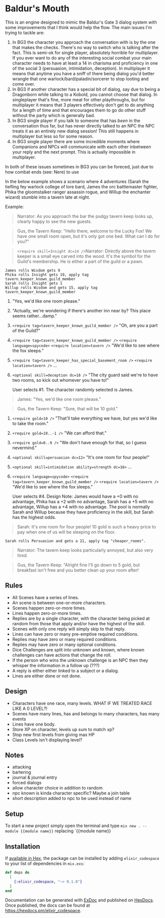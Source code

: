 # Baldur's Mouth

This is an engine designed to mimic the Baldur's Gate 3 dialog system with some improvements that I think would help the flow. The main issues I'm trying to tackle are:

1. In BG3 the character you approach the conversation with is by the one that makes the checks. There's no way to switch who is talking after the fact. This is semi-ok for single player, absolutely horrible for multiplayer. If you ever want to do any of the interesting social combat your main character needs to have at least a 14 in charisma and proficiency in one of the social 3 (persuasion, intimidation, deception). In multiplayer it means that anytime you have a sniff of there being dialog you'd better wrangle that one warlock/bard/paladin/sorcerer to stop looting and come over.
2. In BG3 if another character has a special bit of dialog, say due to being a Dragonborn while talking to a Kobold, you cannot choose that dialog. In singleplayer that's fine, more meat for other playthroughs, but for multiplayer it means that 3 players effectively don't get to do anything for a length of time and that encourages them to go do other stuff without the party which is generally bad.
3. In BG3 single player if you talk to someone that has *been* in the conversation thus far, but has never directly talked to an NPC the NPC treats it as an entirely new dialog session! This still happens in multiplayer but less so for some reason.
4. In BG3 single player there are some incredible moments where Companions and NPCs will communicate with each other inbetween your reply and the next prompt. This is actually impossible in multiplayer.

In both of these issues sometimes in BG3 you can be foreced, just due to how combat ends (see: Nere) to use

In the below example shows a scenario where 4 adventures (Sarah the tiefling fey warlock college of lore bard, James the orc battlemaster fighter, Phika the gloomstalker ranger assassin rogue, and Willup the enchanter wizard) stumble into a tavern late at night.

Example:

> Narrator: As you approach the bar the pudgy tavern keep looks up, clearly happy to see the new guests.

> Gus, the Tavern Keep: "Hello there, welcome to the Lucky Fox! We have one small room open, but it's only got one bed. What can I do for you?"

> `<require skill=Insight dc=14 />`Narrator: Directly above the tavern keeper is a small eye carved into the wood. It's the symbol for the Guild's membership. He is either a part of the guild or a pawn.

    James rolls Wisdom gets 9
    Phika rolls Insight gets 19, apply tag tavern_keeper_known_guild_member
    Sarah rolls Insight gets 1
    Willup rolls Wisdom and gets 15, apply tag tavern_keeper_known_guild_member

1. "Yes, we'd like one room please."
2. "Actually, we're wondering if there's another inn near by? This place seems rather...damp."
3. `<require tag=tavern_keeper_known_guild_member />` "Oh, are you a part of the Guild?"
4. `<require tag=tavern_keeper_known_guild_member />` `<require language=spycode>` `<require location=tavern />` "We'd like to see where the fox sleeps."
4. `<require tag=tavern_keeper_has_special_basement_room />` `<require location=tavern />` ...
5. `<optional skill=deception dc=18 />` "The city guard said we're to have two rooms, so kick out whomever you have to!"

    User selects #1. The character randomly selected is James.

> James: "Yes, we'd like one room please."

> Gus, the Tavern Keep: "Sure, that will be 10 gold."

1. `<require gold=10 />` "That'll take everything we have, but yes we'd like to take the room."
2. `<require gold=10..-1 />` "We can afford that."
3. `<require gold=0..9 />` "We don't have enough for that, so I guess nevermind."
4. `<optional skill=persuasion dc=12>` "It's one room for four people!"
4. `<optional skill=intimidation ability=strength dc=16>` ...
5. `<require language=spycode>` `<require tag=tavern_keeper_known_guild_member />` `<require location=tavern />` "We'd like to see where the fox sleeps."

    User selects #4.
    Design Note: James would have a +0 with no advantage, Phika has a +2 with no advantage, Sarah has a +5 with no advantage, Willup has a +4 with no advantage. The pool is normally Sarah and Willup because they have proficiency in the skill, but Sarah has the highest odds.

> Sarah: It's one room for four people! 10 gold is such a heavy price to pay when one of us will be sleeping on the floor.

    Sarah rolls Persuasion and gets a 21, apply tag "cheaper_rooms".

> Narrator: The tavern keep looks particularly annoyed, but also very tired.

> Gus, the Tavern Keep: "Alright fine I'll go down to 5 gold, but breakfast isn't free and you better clean up your room after!

## Rules

- All Scenes have a series of lines.
- An scene is between one-or-more characters.
- Scenes happen zero-or-more times.
- Lines happen zero-or-more times.
- Replies are by a single character, with the character being picked at random from those that apply and/or have the highest of the skill.
- Scenes with only one reply will simply skip to that reply.
- Lines can have zero or many pre-emptive required conditions.
- Replies may have zero or many required conditions.
- Replies may have zero or many optional conditions.
- Dice Challenges are split into unknown and known, where known challenges can have actions that change the roll.
- If the person who wins the unknown challenge is an NPC then they whisper the information in a follow up (???)
- A reply is either either linked to a subject or a dialog.
- Lines are either done or not done.


## Design

- Characters have one race, many levels. WHAT IF WE TREATED RACE LIKE A 0 LEVEL?!
- Scenes have many lines, has and belongs to many characters, has many events
- Lines have one body.
- Store XP on character, levels up sum to match xp?
- Stop new first levels from giving max HP
- Class Levels isn't displaying level?


## Notes

 - attacking
 - bartering
 - journal & journal entry
 - forced dialogs
 - allow character choice in addition to random
 - npc known is kinda character specific? Maybe a join table
 - short description added to npc to be used instead of name


## Setup

To start a new project simply open the terminal and type `mix new . --module {{module name}}` replacing `{{module name}}

## Installation

If [available in Hex](https://hex.pm/docs/publish), the package can be installed
by adding `elixir_codespace` to your list of dependencies in `mix.exs`:

```elixir
def deps do
  [
    {:elixir_codespace, "~> 0.1.0"}
  ]
end
```

Documentation can be generated with [ExDoc](https://github.com/elixir-lang/ex_doc)
and published on [HexDocs](https://hexdocs.pm). Once published, the docs can
be found at <https://hexdocs.pm/elixir_codespace>.
